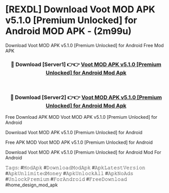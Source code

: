 # [REXDL] Download Voot MOD APK v5.1.0 [Premium Unlocked] for Android MOD APK - (2m99u)
Download Voot MOD APK v5.1.0 [Premium Unlocked] for Android Free Mod APK

<div align="center">
<h3>🔴 Download [Server1] 👉👉 <a href="https://apk-comot.site?title=Voot_MOD_APK_v5.1.0_[Premium_Unlocked]_for_Android">Voot MOD APK v5.1.0 [Premium Unlocked] for Android Mod Apk</a></h3><br>

<h3>🔴 Download [Server2] 👉👉 <a href="https://apk-comot.site?title=Voot_MOD_APK_v5.1.0_[Premium_Unlocked]_for_Android">Voot MOD APK v5.1.0 [Premium Unlocked] for Android Mod Apk</a></h3>
</div>


Free Download APK MOD Voot MOD APK v5.1.0 [Premium Unlocked] for Android

Download Voot MOD APK v5.1.0 [Premium Unlocked] for Android 

Free APK MOD Voot MOD APK v5.1.0 [Premium Unlocked] for Android 

Download Voot MOD APK v5.1.0 [Premium Unlocked] for Android Mod For Android

𝚃𝚊𝚐𝚜: #𝙼𝚘𝚍𝙰𝚙𝚔 #𝙳𝚘𝚠𝚗𝚕𝚘𝚊𝚍𝙼𝚘𝚍𝙰𝚙𝚔 #𝙰𝚙𝚔𝙻𝚊𝚝𝚎𝚜𝚝𝚅𝚎𝚛𝚜𝚒𝚘𝚗 #𝙰𝚙𝚔𝚄𝚗𝚕𝚒𝚖𝚒𝚝𝚎𝚍𝙼𝚘𝚗𝚎𝚢 #𝙰𝚙𝚔𝚄𝚗𝚕𝚘𝚌𝚔𝙰𝚕𝚕 #𝙰𝚙𝚔𝙽𝚘𝙰𝚍𝚜 #𝚄𝚗𝚕𝚘𝚌𝚔𝙿𝚛𝚎𝚖𝚒𝚞𝚖 #𝙵𝚘𝚛𝙰𝚗𝚍𝚛𝚘𝚒𝚍 #𝙵𝚛𝚎𝚎𝙳𝚘𝚠𝚗𝚕𝚘𝚊𝚍 #home_design_mod_apk